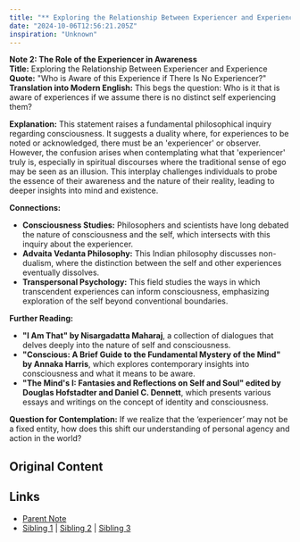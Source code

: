 ```yaml
---
title: "** Exploring the Relationship Between Experiencer and Experience"
date: "2024-10-06T12:56:21.205Z"
inspiration: "Unknown"
---
```


  
**Note 2: The Role of the Experiencer in Awareness**  
**Title:** Exploring the Relationship Between Experiencer and Experience  
**Quote:** "Who is Aware of this Experience if There Is No Experiencer?"  
**Translation into Modern English:** This begs the question: Who is it that is aware of experiences if we assume there is no distinct self experiencing them?  

**Explanation:** This statement raises a fundamental philosophical inquiry regarding consciousness. It suggests a duality where, for experiences to be noted or acknowledged, there must be an 'experiencer' or observer. However, the confusion arises when contemplating what that 'experiencer' truly is, especially in spiritual discourses where the traditional sense of ego may be seen as an illusion. This interplay challenges individuals to probe the essence of their awareness and the nature of their reality, leading to deeper insights into mind and existence.

**Connections:**  
- **Consciousness Studies:** Philosophers and scientists have long debated the nature of consciousness and the self, which intersects with this inquiry about the experiencer.  
- **Advaita Vedanta Philosophy:** This Indian philosophy discusses non-dualism, where the distinction between the self and other experiences eventually dissolves.  
- **Transpersonal Psychology:** This field studies the ways in which transcendent experiences can inform consciousness, emphasizing exploration of the self beyond conventional boundaries.  

**Further Reading:**  
- **"I Am That" by Nisargadatta Maharaj**, a collection of dialogues that delves deeply into the nature of self and consciousness.  
- **"Conscious: A Brief Guide to the Fundamental Mystery of the Mind" by Annaka Harris**, which explores contemporary insights into consciousness and what it means to be aware.  
- **"The Mind's I: Fantasies and Reflections on Self and Soul" edited by Douglas Hofstadter and Daniel C. Dennett**, which presents various essays and writings on the concept of identity and consciousness.  

**Question for Contemplation:** If we realize that the ‘experiencer’ may not be a fixed entity, how does this shift our understanding of personal agency and action in the world?  



## Original Content



## Links

- [Parent Note](/parent-note.md)
- [Sibling 1](/zettel1.md) | [Sibling 2](/zettel2.md) | [Sibling 3](/zettel3.md)
